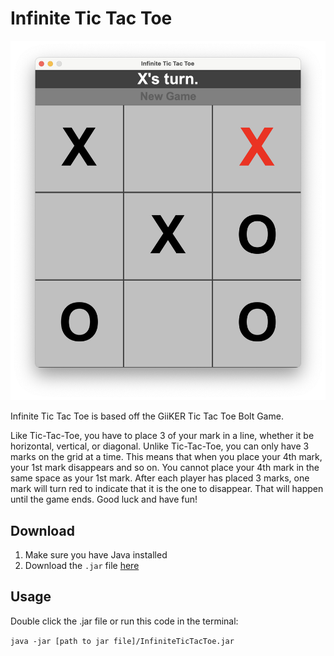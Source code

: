# Infinite Tic Tac Toe

![Game Image](https://github.com/xavierrao/infiniteTicTacToe/blob/master/src/images/InfiniteTicTacToe.png)

Infinite Tic Tac Toe is based off the GiiKER Tic Tac Toe Bolt Game.

Like Tic-Tac-Toe, you have to place 3 of your mark in a line, whether it be horizontal, vertical, or diagonal. Unlike Tic-Tac-Toe, you can only have 3 marks on the grid at a time. This means that when you place your 4th mark, your 1st mark disappears and so on. You cannot place your 4th mark in the same space as your 1st mark. After each player has placed 3 marks, one mark will turn red to indicate that it is the one to disappear. That will happen until the game ends. Good luck and have fun!

## Download

1. Make sure you have Java installed
2. Download the `.jar` file [here](https://github.com/xavierrao/infiniteTicTacToe/blob/master/InfiniteTicTacToe.jar)

## Usage

Double click the .jar file or run this code in the terminal:

`java -jar [path to jar file]/InfiniteTicTacToe.jar`
